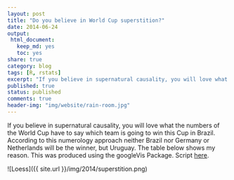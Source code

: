 ```yaml
---
layout: post
title: "Do you believe in World Cup superstition?" 
date: 2014-06-24
output:
 html_document: 
   keep_md: yes
   toc: yes
share: true
category: blog
tags: [R, rstats]
excerpt: "If you believe in supernatural causality, you will love what the numbers say about the World Cup in Brazil."
published: true
status: published
comments: true
header-img: "img/website/rain-room.jpg"
---
```


If you believe in supernatural causality, you will love what the numbers of the World Cup have to say which team is going to win this Cup in Brazil. According to this numerology approach neither Brazil nor Germany or Netherlands will be the winner, but Uruguay. The table below shows my reason. This was produced using the googleVis Package. Script [here](https://gist.github.com/danielmarcelino/83faf0e03c41fe6df857#file-superstition-r).

![Loess]({{ site.url }}/img/2014/superstition.png)